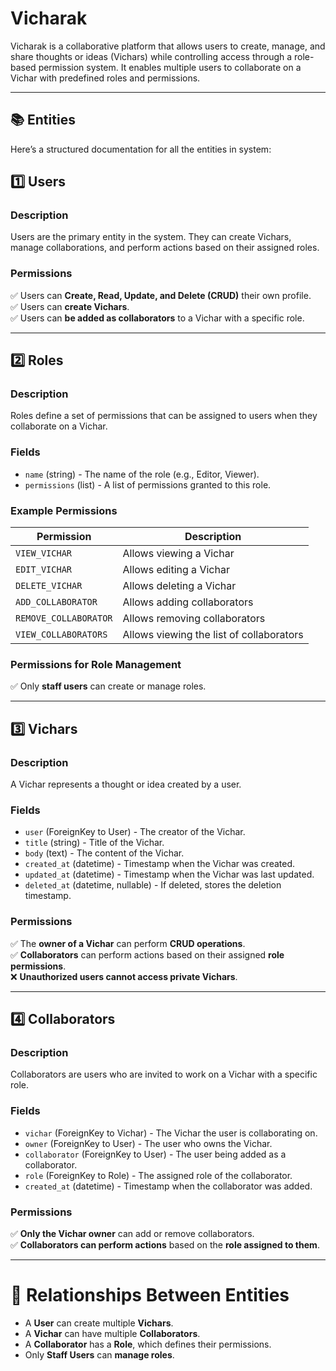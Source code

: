 # Vicharak

Vicharak is a collaborative platform that allows users to create, manage, and share thoughts or ideas (Vichars) while controlling access through a role-based permission system. It enables multiple users to collaborate on a Vichar with predefined roles and permissions.

---

## **📚 Entities**

Here’s a structured documentation for all the entities in system:

## **1️⃣ Users**

### **Description**  

Users are the primary entity in the system. They can create Vichars, manage collaborations, and perform actions based on their assigned roles.

### **Permissions**

✅ Users can **Create, Read, Update, and Delete (CRUD)** their own profile.  
✅ Users can **create Vichars**.  
✅ Users can **be added as collaborators** to a Vichar with a specific role.  

---

## **2️⃣ Roles**

### **Description**  

Roles define a set of permissions that can be assigned to users when they collaborate on a Vichar.

### **Fields**

- `name` (string) - The name of the role (e.g., Editor, Viewer).
- `permissions` (list) - A list of permissions granted to this role.

### **Example Permissions**

| Permission            | Description                              |
| --------------------- | ---------------------------------------- |
| `VIEW_VICHAR`         | Allows viewing a Vichar                  |
| `EDIT_VICHAR`         | Allows editing a Vichar                  |
| `DELETE_VICHAR`       | Allows deleting a Vichar                 |
| `ADD_COLLABORATOR`    | Allows adding collaborators              |
| `REMOVE_COLLABORATOR` | Allows removing collaborators            |
| `VIEW_COLLABORATORS`  | Allows viewing the list of collaborators |

### **Permissions for Role Management**

✅ Only **staff users** can create or manage roles.  

---

## **3️⃣ Vichars**

### **Description**  

A Vichar represents a thought or idea created by a user.

### **Fields**

- `user` (ForeignKey to User) - The creator of the Vichar.
- `title` (string) - Title of the Vichar.
- `body` (text) - The content of the Vichar.
- `created_at` (datetime) - Timestamp when the Vichar was created.
- `updated_at` (datetime) - Timestamp when the Vichar was last updated.
- `deleted_at` (datetime, nullable) - If deleted, stores the deletion timestamp.

### **Permissions**

✅ The **owner of a Vichar** can perform **CRUD operations**.  
✅ **Collaborators** can perform actions based on their assigned **role permissions**.  
❌ **Unauthorized users cannot access private Vichars**.  

---

## **4️⃣ Collaborators**

### **Description**  

Collaborators are users who are invited to work on a Vichar with a specific role.

### **Fields**

- `vichar` (ForeignKey to Vichar) - The Vichar the user is collaborating on.
- `owner` (ForeignKey to User) - The user who owns the Vichar.
- `collaborator` (ForeignKey to User) - The user being added as a collaborator.
- `role` (ForeignKey to Role) - The assigned role of the collaborator.
- `created_at` (datetime) - Timestamp when the collaborator was added.

### **Permissions**

✅ **Only the Vichar owner** can add or remove collaborators.  
✅ **Collaborators can perform actions** based on the **role assigned to them**.  

---

# **🔗 Relationships Between Entities**

- A **User** can create multiple **Vichars**.
- A **Vichar** can have multiple **Collaborators**.
- A **Collaborator** has a **Role**, which defines their permissions.
- Only **Staff Users** can **manage roles**.

